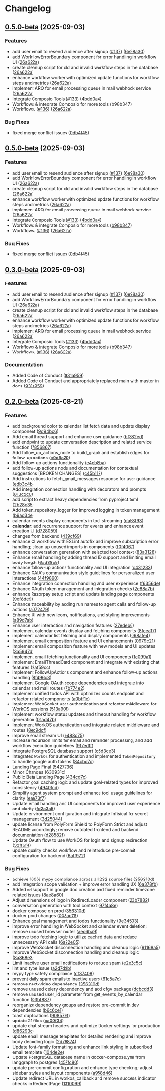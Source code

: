 # Changelog

## [0.5.0-beta](https://github.com/heygaia/gaia/compare/backend-v0.4.0-beta...backend-v0.5.0-beta) (2025-09-03)


### Features

* add user email to resend audience after signup ([#137](https://github.com/heygaia/gaia/issues/137)) ([6e98a30](https://github.com/heygaia/gaia/commit/6e98a30470f20c531dfe92b5db2c8de06b9aabfc))
* add WorkflowErrorBoundary component for error handling in workflow UI ([26a622a](https://github.com/heygaia/gaia/commit/26a622a3f98bb55a77706577639ace3abb29feb9))
* create cleanup script for old and invalid workflow steps in the database ([26a622a](https://github.com/heygaia/gaia/commit/26a622a3f98bb55a77706577639ace3abb29feb9))
* enhance workflow worker with optimized update functions for workflow steps and metrics ([26a622a](https://github.com/heygaia/gaia/commit/26a622a3f98bb55a77706577639ace3abb29feb9))
* implement ARQ for email processing queue in mail webhook service ([26a622a](https://github.com/heygaia/gaia/commit/26a622a3f98bb55a77706577639ace3abb29feb9))
* Integrate Composio Tools ([#133](https://github.com/heygaia/gaia/issues/133)) ([4bdd0a4](https://github.com/heygaia/gaia/commit/4bdd0a4db9c81bab2092405b7fe76031d597f2db))
* Workflows & integrate Composio for more tools ([b98b347](https://github.com/heygaia/gaia/commit/b98b347bdbf8b7c35080d8821e61fba09c60676e))
* Workflows. ([#136](https://github.com/heygaia/gaia/issues/136)) ([26a622a](https://github.com/heygaia/gaia/commit/26a622a3f98bb55a77706577639ace3abb29feb9))


### Bug Fixes

* fixed merge conflict issues ([0db4f45](https://github.com/heygaia/gaia/commit/0db4f457b1faace29a5f34f7ddfe2fe2df833aaa))

## [0.5.0-beta](https://github.com/heygaia/gaia/compare/backend-v0.4.0-beta...backend-v0.5.0-beta) (2025-09-03)


### Features

* add user email to resend audience after signup ([#137](https://github.com/heygaia/gaia/issues/137)) ([6e98a30](https://github.com/heygaia/gaia/commit/6e98a30470f20c531dfe92b5db2c8de06b9aabfc))
* add WorkflowErrorBoundary component for error handling in workflow UI ([26a622a](https://github.com/heygaia/gaia/commit/26a622a3f98bb55a77706577639ace3abb29feb9))
* create cleanup script for old and invalid workflow steps in the database ([26a622a](https://github.com/heygaia/gaia/commit/26a622a3f98bb55a77706577639ace3abb29feb9))
* enhance workflow worker with optimized update functions for workflow steps and metrics ([26a622a](https://github.com/heygaia/gaia/commit/26a622a3f98bb55a77706577639ace3abb29feb9))
* implement ARQ for email processing queue in mail webhook service ([26a622a](https://github.com/heygaia/gaia/commit/26a622a3f98bb55a77706577639ace3abb29feb9))
* Integrate Composio Tools ([#133](https://github.com/heygaia/gaia/issues/133)) ([4bdd0a4](https://github.com/heygaia/gaia/commit/4bdd0a4db9c81bab2092405b7fe76031d597f2db))
* Workflows & integrate Composio for more tools ([b98b347](https://github.com/heygaia/gaia/commit/b98b347bdbf8b7c35080d8821e61fba09c60676e))
* Workflows. ([#136](https://github.com/heygaia/gaia/issues/136)) ([26a622a](https://github.com/heygaia/gaia/commit/26a622a3f98bb55a77706577639ace3abb29feb9))


### Bug Fixes

* fixed merge conflict issues ([0db4f45](https://github.com/heygaia/gaia/commit/0db4f457b1faace29a5f34f7ddfe2fe2df833aaa))

## [0.3.0-beta](https://github.com/heygaia/gaia/compare/v0.2.0-beta...v0.3.0-beta) (2025-09-03)


### Features

* add user email to resend audience after signup ([#137](https://github.com/heygaia/gaia/issues/137)) ([6e98a30](https://github.com/heygaia/gaia/commit/6e98a30470f20c531dfe92b5db2c8de06b9aabfc))
* add WorkflowErrorBoundary component for error handling in workflow UI ([26a622a](https://github.com/heygaia/gaia/commit/26a622a3f98bb55a77706577639ace3abb29feb9))
* create cleanup script for old and invalid workflow steps in the database ([26a622a](https://github.com/heygaia/gaia/commit/26a622a3f98bb55a77706577639ace3abb29feb9))
* enhance workflow worker with optimized update functions for workflow steps and metrics ([26a622a](https://github.com/heygaia/gaia/commit/26a622a3f98bb55a77706577639ace3abb29feb9))
* implement ARQ for email processing queue in mail webhook service ([26a622a](https://github.com/heygaia/gaia/commit/26a622a3f98bb55a77706577639ace3abb29feb9))
* Integrate Composio Tools ([#133](https://github.com/heygaia/gaia/issues/133)) ([4bdd0a4](https://github.com/heygaia/gaia/commit/4bdd0a4db9c81bab2092405b7fe76031d597f2db))
* Workflows & integrate Composio for more tools ([b98b347](https://github.com/heygaia/gaia/commit/b98b347bdbf8b7c35080d8821e61fba09c60676e))
* Workflows. ([#136](https://github.com/heygaia/gaia/issues/136)) ([26a622a](https://github.com/heygaia/gaia/commit/26a622a3f98bb55a77706577639ace3abb29feb9))


### Documentation

* Added Code of Conduct ([931a959](https://github.com/heygaia/gaia/commit/931a959a61a743373525bd89724e1b5feb62a8b0))
* Added Code of Conduct and appropriately replaced main with master in docs ([931a959](https://github.com/heygaia/gaia/commit/931a959a61a743373525bd89724e1b5feb62a8b0))

## [0.2.0-beta](https://github.com/heygaia/gaia/compare/v0.1.0-beta...v0.2.0-beta) (2025-08-21)


### Features

* add background color to calendar list fetch data and update display component ([9d94bc6](https://github.com/heygaia/gaia/commit/9d94bc67727cfe44d91f7e6b7d5079e79cad03e1))
* Add email thread support and enhance user guidance ([bf382ed](https://github.com/heygaia/gaia/commit/bf382ed2294bef366fcfebac51c09e1b0f9f6e84))
* add endpoint to update conversation description and related service function ([7856867](https://github.com/heygaia/gaia/commit/785686771daddd361ca4ed7f668156802daf1196))
* Add follow_up_actions_node to build_graph and establish edges for follow-up actions ([e0d8a29](https://github.com/heygaia/gaia/commit/e0d8a297034b6d57d0bec7aacc2822f67f02f416))
* Add follow-up actions functionality ([e4cb8ba](https://github.com/heygaia/gaia/commit/e4cb8bab3595eeb8a6bd187d2a94b5b4da80361b))
* add follow-up actions node and documentation for contextual suggestions [BROKEN CHANGES] ([c45b112](https://github.com/heygaia/gaia/commit/c45b112534fa9bfcee088c3a14a165a7547d0adb))
* Add instructions to fetch_gmail_messages response for user guidance ([edb3c4b](https://github.com/heygaia/gaia/commit/edb3c4b18dc16aafbd0cbb7a27e75b2d1f8bbaa7))
* Add integration connection handling with decorators and prompts ([813c5c0](https://github.com/heygaia/gaia/commit/813c5c00938ac0c578c63fd101a08903e60a5bde))
* add script to extract heavy dependencies from pyproject.toml ([2b28c35](https://github.com/heygaia/gaia/commit/2b28c354ffa3554210d430068c196992bdbdce38))
* Add token_repository_logger for improved logging in token management ([b9ad34e](https://github.com/heygaia/gaia/commit/b9ad34efab79998e7ef0d20b13b5f146cd718c38))
* calendar events display components in tool streaming ([da58f93](https://github.com/heygaia/gaia/commit/da58f933d1d5d52743fa0b8d92a30897cd437c05))
* **calendar:** add recurrence support for events and enhance event creation UI ([d728059](https://github.com/heygaia/gaia/commit/d728059314fcb9d604701fe9a251e47e23a6b94a))
* changes from backend ([439cf69](https://github.com/heygaia/gaia/commit/439cf69e70f299314804a276f38334edcc7c793a))
* enhance CI workflow with ESLint autofix and improve subscription error handling; clean up unused imports in components ([f0f4067](https://github.com/heygaia/gaia/commit/f0f40673a3dcc8e7e3ba81204994c589ffcabd1a))
* enhance conversation generation with selected tool context ([83a3128](https://github.com/heygaia/gaia/commit/83a31285de599c74c9abb0e4afb6282f9203c40b))
* Enhance email handling by adding thread ID support and limiting email body length ([6ad88c5](https://github.com/heygaia/gaia/commit/6ad88c53bf1bcfd58c679a5987e170b1def4b3af))
* enhance follow-up actions functionality and UI integration ([c431233](https://github.com/heygaia/gaia/commit/c431233ea8c639b864c9fd37c76ef0356f47f195))
* Enhance GAIA's communication style guidelines for personalized user interactions ([44f9890](https://github.com/heygaia/gaia/commit/44f9890f492c056a0253a0fb2d6dffd352615616))
* Enhance integration connection handling and user experience ([f6356de](https://github.com/heygaia/gaia/commit/f6356deb9da20543522317d3972796ce4c94ce58))
* Enhance OAuth token management and integration checks ([2e88a7b](https://github.com/heygaia/gaia/commit/2e88a7b6f870373690c169692efd03c7ce875c70))
* enhance Razorpay setup script and update landing page components ([9ef8de9](https://github.com/heygaia/gaia/commit/9ef8de983af02df3f31d03407eb395a24bf795de))
* Enhance traceability by adding run names to agent calls and follow-up actions ([a072479](https://github.com/heygaia/gaia/commit/a072479d5758c7d1ce9abb7fc9a3ba519d6a97b5))
* Enhance UI with new icons, notifications, and styling improvements ([a89d7ab](https://github.com/heygaia/gaia/commit/a89d7ab663c639a8ba168197e057ccdc4fd43972))
* Enhance user interaction and navigation features ([27edeb6](https://github.com/heygaia/gaia/commit/27edeb61ba2c7895212ce3da1962d8810c784257))
* Implement calendar events display and fetching components ([8fcea17](https://github.com/heygaia/gaia/commit/8fcea176f6377490ae9334659aa11ed51417cbea))
* implement calendar list fetching and display components ([068afe4](https://github.com/heygaia/gaia/commit/068afe414b699b6f189ffd25adaa1b55196838cf))
* Implement email composition feature and UI enhancements ([0979c21](https://github.com/heygaia/gaia/commit/0979c2195795452e688cbcc5c800594a15a00922))
* Implement email composition feature with new models and UI updates ([3a5947d](https://github.com/heygaia/gaia/commit/3a5947d28860a02ebfce3f246d72edf784720fec))
* implement email fetching functionality and UI components ([1c099a1](https://github.com/heygaia/gaia/commit/1c099a1d34ae4b69c414ed01d6660e415d68afd1))
* Implement EmailThreadCard component and integrate with existing chat features ([2af59cc](https://github.com/heygaia/gaia/commit/2af59cce1ac3403f09cc53e3e4cb6346f3386dd2))
* implement FollowUpActions component and enhance follow-up actions handling ([8f496c3](https://github.com/heygaia/gaia/commit/8f496c3d62924c2c59962d23b42fe327d6261e56))
* implement Google OAuth scope dependencies and integrate into calendar and mail routes ([7b774e2](https://github.com/heygaia/gaia/commit/7b774e22581ff2b0cdb89926e39c32bedd70595c))
* Implement unified todos API with optimized counts endpoint and refactor related components ([a0bff1e](https://github.com/heygaia/gaia/commit/a0bff1e0e34910c5377e6c7718cc355966276dfd))
* Implement WebSocket user authentication and refactor middleware for WorkOS sessions ([513a90f](https://github.com/heygaia/gaia/commit/513a90f4242b141fc3b0026a5b253be876e7346d))
* implement workflow status updates and timeout handling for workflow generation ([01ad47b](https://github.com/heygaia/gaia/commit/01ad47bc522431f0e769079db33e7efeb6e75661))
* Implement WorkOS authentication and integrate related middleware and routes ([8ec9dcf](https://github.com/heygaia/gaia/commit/8ec9dcf60d45b11b0cd967ec8b349ac47fcb3db8))
* improve email stream UI ([e488c75](https://github.com/heygaia/gaia/commit/e488c7538608aee27da9d87f97a26ec66db773c2))
* Increase recursion limits for email and reminder processing, and add workflow execution guidelines ([9f7edff](https://github.com/heygaia/gaia/commit/9f7edfff6c79259c9ecef9f4570e44083e25008f))
* Integrate PostgreSQL database support ([c6d3ce3](https://github.com/heygaia/gaia/commit/c6d3ce38bb7ee94628ddc5d904684f354a97a81d))
* Integrated `WorkOs` for authentication and implemented `TokenRepository` to handle google auth tokens ([84cbd7c](https://github.com/heygaia/gaia/commit/84cbd7c82f16c9ad7028f4e2a8aacf3ba60ad5a0))
* Landing Page Final ([5427736](https://github.com/heygaia/gaia/commit/5427736907ef62af440d5648006fc8221a250e98))
* Minor Changes ([630931c](https://github.com/heygaia/gaia/commit/630931c403c7ab94f8879dde3532af0fff435b32))
* Public Beta Landing Page ([434cd7c](https://github.com/heygaia/gaia/commit/434cd7cd298fbe8ee946395f17f1d89f86627246))
* Refactor goal caching logic and update goal-related types for improved consistency ([4940fcd](https://github.com/heygaia/gaia/commit/4940fcd06f077599ef8a7bea4c4c70cffa8ceedc))
* Simplify agent system prompt and enhance tool usage guidelines for clarity ([eae73f7](https://github.com/heygaia/gaia/commit/eae73f7f72f2cfe596cc3163df4d7c159c0ede00))
* Update email handling and UI components for improved user experience and clarity ([fd2a3a5](https://github.com/heygaia/gaia/commit/fd2a3a5590b59ee80e814fc740decc8780622b42))
* Update environment configuration and integrate Infisical for secret management ([3d25044](https://github.com/heygaia/gaia/commit/3d250448b063e519289e4905c170d31880ca85af))
* update license from PolyForm Shield to PolyForm Strict and adjust README accordingly; remove outdated frontend and backend documentation ([d28582f](https://github.com/heygaia/gaia/commit/d28582f389fc4400c936b1a8012584b0c2b72987))
* Update OAuth flow to use WorkOS for login and signup redirection ([33ffbf4](https://github.com/heygaia/gaia/commit/33ffbf4bb85af030cf0270b5696217ccf19291ef))
* update quality checks workflow and reintroduce pre-commit configuration for backend ([6aff972](https://github.com/heygaia/gaia/commit/6aff9729768de6ca201f55d19b111ccdf77807b7))


### Bug Fixes

* achieve 100% mypy compliance across all 232 source files ([356310d](https://github.com/heygaia/gaia/commit/356310de0c90fe2a5b6ee2a57d7176ebd72921e1))
* add integration scope validation + improve error handling UX ([6a378fb](https://github.com/heygaia/gaia/commit/6a378fbd37929cecad0c45fccfb2fd0649fbf14b))
* Added `md` support in google doc creation and fixed reminder timezone related issues ([8ae8a60](https://github.com/heygaia/gaia/commit/8ae8a606c118e9f7c012639e3b38847729574888))
* Adjust dimensions of logo in RedirectLoader component ([23b7882](https://github.com/heygaia/gaia/commit/23b7882494a095e2c2f66f0f8dae75cfa8cc949f))
* conversation generation with tool context ([97f4a8e](https://github.com/heygaia/gaia/commit/97f4a8e935035bb7a478d490cce1dfdbeb8f9ae8))
* docker compose on prod ([356310d](https://github.com/heygaia/gaia/commit/356310de0c90fe2a5b6ee2a57d7176ebd72921e1))
* docker prod changes ([008ac75](https://github.com/heygaia/gaia/commit/008ac75255e653105eb4051988f0a67a9d32e04b))
* Enhance goal management and todos functionality ([9e34503](https://github.com/heygaia/gaia/commit/9e345034378cf4bda5db13b66853ea795c42d774))
* improve error handling in WebSocket and calendar event deletion; remove unused browser router ([aec6ba9](https://github.com/heygaia/gaia/commit/aec6ba946f284a3e42639daa0b58fe2c66853115))
* improve todo fetching logic to utilize cached data and reduce unnecessary API calls ([6a22e05](https://github.com/heygaia/gaia/commit/6a22e05b8b51906882d6fafde170b80138278990))
* improve WebSocket disconnection handling and cleanup logic ([91168a5](https://github.com/heygaia/gaia/commit/91168a535ccb18de207a7cbb539a39e000e07954))
* Improve WebSocket disconnection handling and cleanup logic ([8a868e3](https://github.com/heygaia/gaia/commit/8a868e33b239ff8db8e7d76a0313fb50e3407a8c))
* Limit inactive user email notifications to reduce spam ([e2e2c5c](https://github.com/heygaia/gaia/commit/e2e2c5c191d087ade82caba34d810799d494d08d))
* lint and type issue ([a2d7d9b](https://github.com/heygaia/gaia/commit/a2d7d9bf2b98524261be2265d647795d515df655))
* mypy type safety compliance ([cf37408](https://github.com/heygaia/gaia/commit/cf374086212597fe36473df9b8df4a61d5463345))
* prevent daily spam emails to inactive users ([61c5a7c](https://github.com/heygaia/gaia/commit/61c5a7ce98062ae58a6ee41e37aac1f2b3809eb5))
* remove next-video dependency ([356310d](https://github.com/heygaia/gaia/commit/356310de0c90fe2a5b6ee2a57d7176ebd72921e1))
* remove unused celery dependency and add cfgv package ([dcbcdd3](https://github.com/heygaia/gaia/commit/dcbcdd352b71acbb7d8e633d61eff9b3dc9b33e6))
* remove unused user_id parameter from get_events_by_calendar function ([03bf887](https://github.com/heygaia/gaia/commit/03bf88773637476aae265372baceb14801df46ef))
* reorganize dependency groups and restore pre-commit in dev dependencies ([b6c6ce1](https://github.com/heygaia/gaia/commit/b6c6ce1275c41254ce9986834a51db80379e9b09))
* toast duplications ([908579f](https://github.com/heygaia/gaia/commit/908579f5eae4eda6eac543c7f7b284c15a56eb3b))
* update 21 files ([ca09f34](https://github.com/heygaia/gaia/commit/ca09f34f9db380a636098180d3414b73c95f9fc5))
* update chat stream headers and optimize Docker settings for production ([d86293c](https://github.com/heygaia/gaia/commit/d86293c8d5e941e20daaaa418df8c77d14ea0102))
* update email message templates for detailed rendering and improve body decoding logic ([2d79874](https://github.com/heygaia/gaia/commit/2d7987406130a73f82b803c17250af3ed36bc408))
* Update font-family formatting and enhance link styling in subscribed email template ([104de2e](https://github.com/heygaia/gaia/commit/104de2ea1a33d0b018936989b6f0c2948d2e81d4))
* Update PostgreSQL database name in docker-compose.yml from langgraph to postgres ([457fc80](https://github.com/heygaia/gaia/commit/457fc80cece510b290ee98b75ca81cbb98c2b7d0))
* update pre-commit configuration and enhance type checking; adjust sidebar styles and layout components ([a958d46](https://github.com/heygaia/gaia/commit/a958d46fcac2b99258f27bc5467157d9b78f0fa6))
* Update redirect URL in workos_callback and remove success indicator checks in RedirectPage ([1310099](https://github.com/heygaia/gaia/commit/131009995c94d46ae17d14b3dae10d9fe3d896f8))
